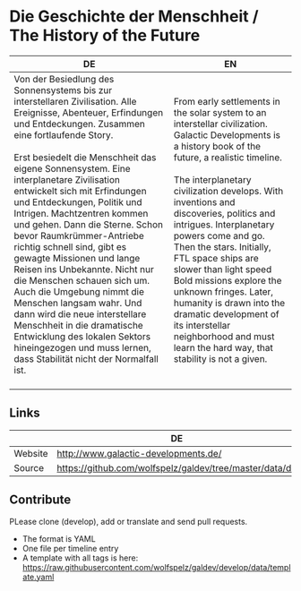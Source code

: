 # Die Geschichte der Menschheit / The History of the Future

| DE |  EN |
|---|---|
| Von der Besiedlung des Sonnensystems bis zur interstellaren Zivilisation. Alle Ereignisse, Abenteuer, Erfindungen und Entdeckungen. Zusammen eine fortlaufende Story.<br><br>Erst besiedelt die Menschheit das eigene Sonnensystem. Eine interplanetare Zivilisation entwickelt sich mit Erfindungen und Entdeckungen, Politik und Intrigen. Machtzentren kommen und gehen. Dann die Sterne. Schon bevor Raumkrümmer-Antriebe richtig schnell sind, gibt es gewagte Missionen und lange Reisen ins Unbekannte. Nicht nur die Menschen schauen sich um. Auch die Umgebung nimmt die Menschen langsam wahr. Und dann wird die neue interstellare Menschheit in die dramatische Entwicklung des lokalen Sektors hineingezogen und muss lernen, dass Stabilität nicht der Normalfall ist.<br><br> | From early settlements in the solar system to an interstellar civilization. Galactic Developments is a history book of the future, a realistic timeline.<br><br>The interplanetary civilization develops. With inventions and discoveries, politics and intrigues. Interplanetary powers come and go. Then the stars. Initially, FTL space ships are slower than light speed Bold missions explore the unknown fringes. Later, humanity is drawn into the dramatic development of its interstellar neighborhood and must learn the hard way, that stability is not a given.<br> |

## Links

| | DE | EN |
|-|----|----|
| Website | http://www.galactic-developments.de/ | http://www.galactic-developments.de/?lang=en |
| Source | https://github.com/wolfspelz/galdev/tree/master/data/de | https://github.com/wolfspelz/galdev/tree/master/data/en |

## Contribute

PLease clone (develop), add or translate and send pull requests. 
- The format is YAML
- One file per timeline entry
- A template with all tags is here: https://raw.githubusercontent.com/wolfspelz/galdev/develop/data/template.yaml


